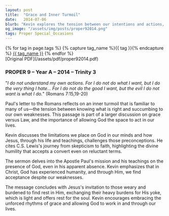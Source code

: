 ```yaml
---
layout: post
title:  "Grace and Inner Turmoil"
date:   2014-07-06
blurb: "Kevin explores the tension between our intentions and actions, drawing on Paul's reflections in Romans and C.S. Lewis's conversion experience. He emphasizes the importance of allowing God space in our lives and the concept of finding and being found by God. The sermon concludes with an invitation to exchange our burdens for the rest and peace offered by Christ."
og_image: "/assets/img/posts/proper92014.png"
tags: Proper Special_Occasions
---    
```

<div class="tag-pills">
  {% for tag in page.tags %}
    {% capture tag_name %}{{ tag }}{% endcapture %}
    <a href="{{ site.baseurl }}/tag/{{ tag_name | slugify }}" class="tag-pill">{{ tag_name }}</a>
  {% endfor %}
</div>
[Original PDF](/assets/pdf/proper92014.pdf)

### PROPER 9 – Year A – 2014 – Trinity 3

"_I do not understand my own actions. For I do not do what I want, but I do the very thing I hate... For I do not do the good I want, but the evil I do not want is what I do._" (Romans 7:15,19-20)

Paul's letter to the Romans reflects on an inner turmoil that is familiar to many of us—the tension between knowing what is right and succumbing to our own weaknesses. This passage is part of a larger discussion on grace versus Law, and the importance of allowing God the space to act in our lives.

Kevin discusses the limitations we place on God in our minds and how Jesus, through his life and teachings, challenges those preconceptions. He cites C.S. Lewis's journey from skepticism to faith, highlighting the divine humility that accepts a convert even on reluctant terms.

The sermon delves into the Apostle Paul's mission and his teachings on the presence of God, even in his apparent absence. Kevin emphasizes that in Christ, God has experienced humanity, and through Him, we find acceptance despite our weaknesses.

The message concludes with Jesus's invitation to those weary and burdened to find rest in Him, exchanging their heavy burdens for His yoke, which is light and offers rest for the soul. Kevin encourages embracing the unforced rhythms of grace and allowing God to work in and through our lives.
